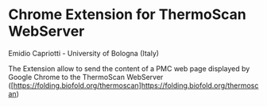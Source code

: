 # Chrome Extension for ThermoScan WebServer
Emidio Capriotti - University of Bologna (Italy)


The Extension allow to send the content of a PMC web page displayed by Google Chrome 
to the ThermoScan WebServer ([https://folding.biofold.org/thermoscan]https://folding.biofold.org/thermoscan)
